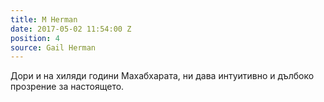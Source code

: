 ```yaml
---
title: M Herman
date: 2017-05-02 11:54:00 Z
position: 4
source: Gail Herman
---
```


Дори и на хиляди години Махабхарата, ни дава интуитивно и дълбоко прозрение за настоящето.